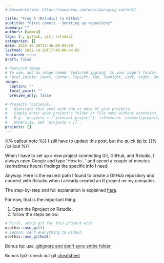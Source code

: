 ```yaml
---
# Documentation: https://wowchemy.com/docs/managing-content/

title: "From R (Rstudio) to Github"
subtitle: "First commit - Sentting up repository"
summary: ""
authors: [admin]
tags: [r, github, git, rstudio]
categories: []
date: 2022-10-28T17:46:09-04:00
lastmod: 2022-10-28T17:46:09-04:00
featured: true
draft: false

# Featured image
# To use, add an image named `featured.jpg/png` to your page's folder.
# Focal points: Smart, Center, TopLeft, Top, TopRight, Left, Right, BottomLeft, Bottom, BottomRight.
image: 
  caption: ""
  focal_point: ""
  preview_only: false

# Projects (optional).
#   Associate this post with one or more of your projects.
#   Simply enter your project's folder or file name without extension.
#   E.g. `projects = ["internal-project"]` references `content/project/deep-learning/index.md`.
#   Otherwise, set `projects = []`.
projects: []
---
```


{{% callout note %}}
I still have to update this post, but the quick tip is:
{{% /callout %}}

When I have to set up a new project connecting Git, GitHub, and Rstudio, I always open Google and type 'How to...' and spend a couple of minutes (sometimes hours) findings the specific info I need. 

Anyway. Here is the easiest path I found to create a GitHub repository and connect with Rstudio when I already created an R project on my computer. 

The step-by-step and full explanation is explained [here](https://happygitwithr.com/existing-github-last.html).

For now, that is the important thing:
  1. Open the Rproject on Rstudio. 
  2. follow the steps below:

```R
# First, setup git for this project with
usethis::use_git()
# Second, send everything to GitHub
usethis::use_github()
```


Bonus tip: use [.gitignore and don't sync entire folder](https://www.educative.io/answers/how-to-add-folder-to-gitignore)

Bonuis tip2: check out git [cheatsheet](https://education.github.com/git-cheat-sheet-education.pdf)